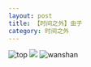 ```yaml
---
layout: post
title: 【时间之外】虫子
category: 时间之外
---
```

![top](http://rzda7rj3c.hd-bkt.clouddn.com/img/top-220325-2.png)
![](http://rzdb2xp2h.hd-bkt.clouddn.com/img/inspire-220530-1.jpg)
![wanshan](http://rzda7rj3c.hd-bkt.clouddn.com/img/wanshan.png)
  





